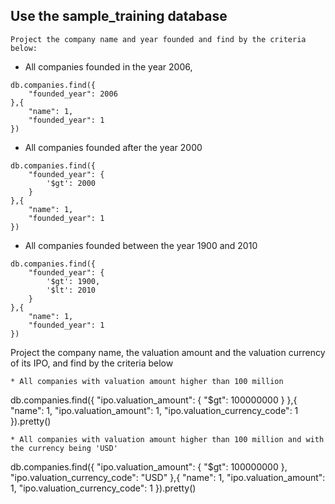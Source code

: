 ## Use the sample_training database

```
Project the company name and year founded and find by the criteria below:
```

* All companies founded in the year 2006,
```
db.companies.find({
    "founded_year": 2006
},{
    "name": 1,
    "founded_year": 1
})
```

* All companies founded after the year 2000
```
db.companies.find({
    "founded_year": {
        '$gt': 2000
    }
},{
    "name": 1,
    "founded_year": 1
})
```

* All companies founded between the year 1900 and 2010
```
db.companies.find({
    "founded_year": {
        '$gt': 1900,
        '$lt': 2010
    }
},{
    "name": 1,
    "founded_year": 1
})
```

Project the company name, the valuation amount and the valuation currency of its IPO, and find by the criteria below
```
* All companies with valuation amount higher than 100 million
```
db.companies.find({
    "ipo.valuation_amount": {
        "$gt": 100000000
    }
},{
    "name": 1,
    "ipo.valuation_amount": 1,
    "ipo.valuation_currency_code": 1
}).pretty()

```
* All companies with valuation amount higher than 100 million and with the currency being 'USD'

```
db.companies.find({
    "ipo.valuation_amount": {
        "$gt": 100000000
    },
    "ipo.valuation_currency_code": "USD"
},{
    "name": 1,
    "ipo.valuation_amount": 1,
    "ipo.valuation_currency_code": 1
}).pretty()
```


